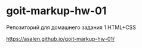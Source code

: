 # goit-markup-hw-01
Репозиторий для домашнего задания 1 HTML+CSS

https://asalen.github.io/goit-markup-hw-01/

